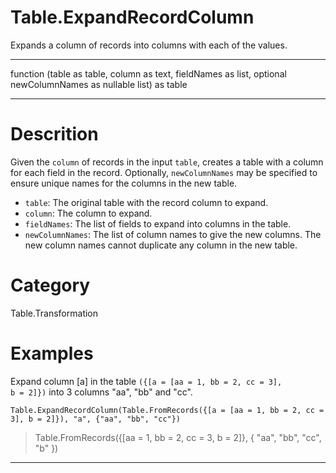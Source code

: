 ﻿# Table.ExpandRecordColumn
Expands a column of records into columns with each of the values.
***
function (table as table, column as text, fieldNames as list, optional newColumnNames as nullable list) as table
***
# Descrition 
Given the <code>column</code> of records in the input <code>table</code>, creates a table with a column for each field in the record. Optionally, <code>newColumnNames</code> may be specified to ensure unique names for the columns in the new table.
    <ul>
        <li><code>table</code>: The original table with the record column to expand. </li>
        <li><code>column</code>: The column to expand.</li>
        <li><code>fieldNames</code>: The list of fields to expand into columns in the table.</li>
        <li><code>newColumnNames</code>: The list of column names to give the new columns. The new column names cannot duplicate any column in the new table.</li>
    </ul>
# Category 
Table.Transformation
# Examples 
Expand column [a] in the table <code>({[a = [aa = 1, bb = 2, cc = 3], b = 2]})</code> into 3 columns "aa", "bb" and "cc".
```
Table.ExpandRecordColumn(Table.FromRecords({[a = [aa = 1, bb = 2, cc = 3], b = 2]}), "a", {"aa", "bb", "cc"})
```
> Table.FromRecords({[aa = 1,
       bb = 2,
       cc = 3,
       b = 2]}, {
    "aa",
    "bb",
    "cc",
    "b"
})
***

